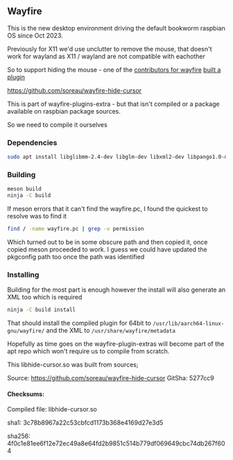 ## Wayfire

This is the new desktop environment driving the default bookworm raspbian OS since Oct 2023.

Previously for X11 we'd use unclutter to remove the mouse, that doesn't work for wayland as
X11 / wayland are not compatible with eachother

So to support hiding the mouse - one of the [contributors for wayfire](https://github.com/soreau) [built a plugin](https://github.com/soreau/wayfire-hide-cursor)

https://github.com/soreau/wayfire-hide-cursor

This is part of wayfire-plugins-extra - but that isn't compiled or a package available
on raspbian package sources.

So we need to compile it ourselves

### Dependencies

```sh
sudo apt install libglibmm-2.4-dev libglm-dev libxml2-dev libpango1.0-dev libcairo2-dev wayfire-dev libwlroots-dev libwf-config-dev libvulkan-dev meson wayfire-dev
```

### Building

```sh
meson build
ninja -C build
```

If meson errors that it can't find the wayfire.pc, I found the quickest to resolve was to find it

```sh
find / -name wayfire.pc | grep -v permission
```

Which turned out to be in some obscure path and then copied it, once copied meson proceeded to work.
I guess we could have updated the pkgconfig path too once the path was identified

### Installing

Building for the most part is enough however the install will also generate an XML too
which is required

```sh
ninja -C build install
```

That should install the compiled plugin for 64bit to `/usr/lib/aarch64-linux-gnu/wayfire/`
and the XML to `/usr/share/wayfire/metadata`

Hopefully as time goes on the wayfire-plugin-extras will become part of the apt repo which won't
require us to compile from scratch.

This libhide-cursor.so was built from sources;

Source: https://github.com/soreau/wayfire-hide-cursor
GitSha: 5277cc9

#### Checksums:

Compiled file: libhide-cursor.so

sha1: 3c78b8967a22c53cbfcd1173b368e4169d27e3d5

sha256: 4f0c1e81ee6f12e72ec49a8e64fd2b9851c514b779df069649cbc74db267f604
